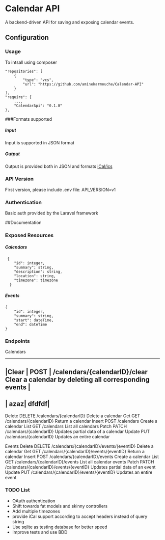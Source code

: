 # Calendar API
A backend-driven API for saving and exposing calendar events. 

## Configuration
### Usage
To intsall using composer
```
"repositories": [
    {
        "type": "vcs",
        "url": "https://github.com/aminekarmouche/Calendar-API"
    }
],
"require": {
    ...,
    "CalendarApi": "0.1.0"
},
```
###Formats supported
##### Input
Input is supported in JSON format
##### Output
Output is provided both in JSON and  formats  [iCal/ics](https://en.wikipedia.org/wiki/ICalendar)

### API Version
First version, please include .env file:
API_VERSION=v1

### Authentication
Basic auth provided by the Laravel framework 

##Documentation
### Exposed Resources
##### Calendars
```
 {
    "id": integer,
    "summary": string,
    "description": string,
    "location": string,
    "timezone": timezone
  }
```
##### Events

```
{
    "id": integer,
    "summary": string,
    "start": dateTime,
    "end": dateTime
}
```
### Endpoints

Calendars

-------------------------------------------------------------------------------------------------------
|Clear | 	POST		| /calendars/{calendarID}/clear Clear a calendar by deleting all corresponding events |
-------------------------------------------------------------------------------------------------------
| azaz| dfdfdf|
-------------------------------------------------------------------------------------------------------
Delete DELETE 	/calendars/{calendarID} 		Delete a calendar
Get 	GET 		/calendars/{calendarID} 		Return a calendar
Insert 	POST 		/calendars				Create a calendar
List	GET		/calendars				List all calendars
Patch 	PATCH 	/calendars/{calendarID}		Updates partial data of a calendar
Update PUT 		/calendars/{calendarID} 		Updates an entire calendar

Events
Delete DELETE 	/calendars/{calendarID}/events/{eventID} 	Delete a calendar
Get 	GET 		/calendars/{calendarID}/events/{eventID}	Return a calendar
Insert 	POST 		/calendars/{calendarID}/events		Create a calendar
List	GET		/calendars/{calendarID}/events		List all calendar events
Patch 	PATCH 	/calendars/{calendarID}/events/{eventID}	Updates partial data of an event
Update PUT 		/calendars/{calendarID}/events/{eventID} 	Updates an entire event



### TODO List
- OAuth authentication
- Shift towards fat models and skinny controllers 
- Add multiple timezones
- provide iCal support according to accept headers instead of query string
- Use sqlite as testing database for better speed
- Improve tests and use BDD


